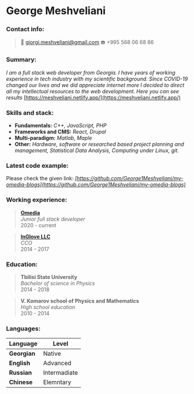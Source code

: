 # **George Meshveliani**

### **Contact info:**

> :email: giorgi.meshveliani@gmail.com 
> :telephone: +995 568 06 68 86

### **Summary:**

*I am a full stack web developer from Georgia. I have years of working experience in tech industry with my scientific background. Since COVID-19 changed our lives and we did appreciate internet more I decided to direct all my intellectual resources to the web development. Here you can see results* [https://meshveliani.netlify.app/](https://meshveliani.netlify.app/)

### **Skills and stack:**

  * **Fundamentals:** *C++, JavaScript, PHP*
  * **Frameworks and CMS:** *React, Drupal*
  * **Multi-paradigm:** *Matlab, Maple*
  * **Other:** *Hardware, software or researched based project planning and management, Statistical Data Analysis, Computing under Linux, git.*

### **Latest code example:**

Please check the given link: *[https://github.com/George1Meshveliani/my-omedia-blogs](https://github.com/George1Meshveliani/my-omedia-blogs)*

### **Working experience:**  

> **[Omedia](https://omedia.dev/)**  
_Junior full stack developer_  
2020 - current  
    

> **[InGlove LLC](https://www.f6s.com/interactiveglove)**  
_CCO_  
2014 - 2017 

### **Education:**    

> **Tbilisi State University**  
_Bachelor of science in Physics_  
2014 - 2018  
    

> **V. Komarov school of Physics and Mathematics**  
_High school education_  
2010 - 2014     

### **Languages:**  

Language | Level
------------ | -------------
**Georgian**| Native
**English**| Advanced
**Russian** | Intermadiate
**Chinese** | Elemntary
